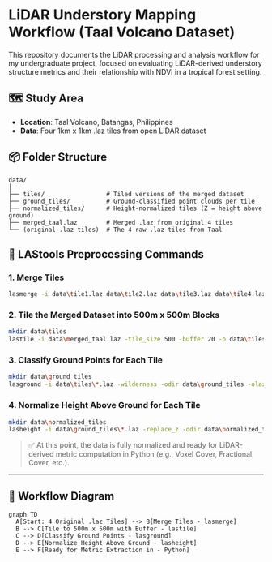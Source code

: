 
# LiDAR Understory Mapping Workflow (Taal Volcano Dataset)

This repository documents the LiDAR processing and analysis workflow for my undergraduate project, focused on evaluating LiDAR-derived understory structure metrics and their relationship with NDVI in a tropical forest setting.

## 🗺️ Study Area
- **Location**: Taal Volcano, Batangas, Philippines
- **Data**: Four 1km x 1km .laz tiles from open LiDAR dataset

## 📦 Folder Structure

```
data/
│
├── tiles/                 # Tiled versions of the merged dataset
├── ground_tiles/          # Ground-classified point clouds per tile
├── normalized_tiles/      # Height-normalized tiles (Z = height above ground)
├── merged_taal.laz        # Merged .laz from original 4 tiles
└── (original .laz tiles)  # The 4 raw .laz tiles from Taal
```

## 🧮 LAStools Preprocessing Commands

### 1. Merge Tiles
```bash
lasmerge -i data\tile1.laz data\tile2.laz data\tile3.laz data\tile4.laz -o data\merged_taal.laz
```

### 2. Tile the Merged Dataset into 500m x 500m Blocks
```bash
mkdir data\tiles
lastile -i data\merged_taal.laz -tile_size 500 -buffer 20 -o data\tiles\tile.laz
```

### 3. Classify Ground Points for Each Tile
```bash
mkdir data\ground_tiles
lasground -i data\tiles\*.laz -wilderness -odir data\ground_tiles -olaz
```

### 4. Normalize Height Above Ground for Each Tile
```bash
mkdir data\normalized_tiles
lasheight -i data\ground_tiles\*.laz -replace_z -odir data\normalized_tiles -olaz
```

> ✅ At this point, the data is fully normalized and ready for LiDAR-derived metric computation in Python (e.g., Voxel Cover, Fractional Cover, etc.).

---

## 🧭 Workflow Diagram

```mermaid
graph TD
  A[Start: 4 Original .laz Tiles] --> B[Merge Tiles - lasmerge]
  B --> C[Tile to 500m x 500m with Buffer - lastile]
  C --> D[Classify Ground Points - lasground]
  D --> E[Normalize Height Above Ground - lasheight]
  E --> F[Ready for Metric Extraction in - Python]
```
